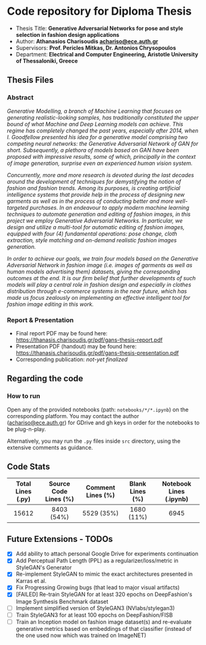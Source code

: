 # Code repository for Diploma Thesis

- Thesis Title: **Generative Adversarial Networks for pose and style selection in fashion design applications**
- Author: **Athanasios Charisoudis achariso@ece.auth.gr**
- Supervisors: **Prof. Pericles Mitkas, Dr. Antonios Chrysopoulos**
- Department: **Electrical and Computer Engineering, Aristotle University of Thessaloniki, Greece**

## Thesis Files

### Abstract

_Generative Modelling, a branch of Machine Learning that focuses on generating realistic-looking samples, has
traditionally constituted the upper bound of what Machine and Deep Learning models can achieve. This regime has
completely changed the past years, especially after 2014, when I. Goodfellow presented his idea for a generative model
comprising two competing neural networks: the Generative Adversarial Network of GAN for short. Subsequently, a plethora
of models based on GAN have been proposed with impressive results, some of which, principally in the context of image
generation, surprise even an experienced human vision system._

_Concurrently, more and more research is devoted during the last decades around the development of techniques for
demystifying the notion of fashion and fashion trends. Among its purposes, is creating artificial intelligence systems
that provide help in the process of designing new garments as well as in the process of conducting better and more
well-targeted purchases. In an endeavour to apply modern machine learning techniques to automate generation and editing
of fashion images, in this project we employ Generative Adversarial Networks. In particular, we design and utilize a
multi-tool for automatic editing of fashion images, equipped with four (4) fundamental operations: pose change, cloth
extraction, style matching and on-demand realistic fashion images generation._

_In order to achieve our goals, we train four models based on the Generative Adversarial Network in fashion image (i.e.
images of garments as well as human models advertising them) datasets, giving the corresponding outcomes at the end. It
is our firm belief that further developments of such models will play a central role in fashion design and especially in
clothes distribution through e-commerce systems in the near future, which has made us focus zealously on implementing an
effective intelligent tool for fashion image editing in this work._

### Report \& Presentation

- Final report PDF may be found here: https://thanasis.charisoudis.gr/pdf/gans-thesis-report.pdf
- Presentation PDF (handout) may be found here: https://thanasis.charisoudis.gr/pdf/gans-thesis-presentation.pdf
- Corresponding publication: _not-yet finalized_

## Regarding the code

### How to run

Open any of the provided notebooks (path: <code>notebooks/\*/\*.ipynb</code>) on the corresponding platform. You may
contact the author (achariso@ece.auth.gr) for GDrive and gh keys in order for the notebooks to be plug-n-play.

Alternatively, you may run the <code>.py</code> files inside <code>src</code> directory, using the extensive comments as
guidance.

## Code Stats

| Total Lines (.py) | Source Code Lines (%) | Comment Lines (%) | Blank Lines (%) | Notebook Lines (.ipynb) | 
| :---------------: | :-------------------: | :-------------: | :-------------: | :---------------------: |
| 15612 | 8403 (54%) | 5529 (35%) | 1680 (11%) | 6945 |

## Future Extensions - TODOs

- [x] Add ability to attach personal Google Drive for experiments continuation
- [x] Add Perceptual Path Length (PPL) as a regularizer/loss/metric in StyleGAN's Generator
- [x] Re-implement StyleGAN to mimic the exact architectures presented in Karras et al.
- [x] Fix Progressing Growing bugs (that lead to major visual artifacts)
- [x] [FAILED] Re-train StyleGAN for at least 320 epochs on DeepFashion's Image Synthesis Benchmark dataset
- [ ] Implement simplified version of StyleGAN3 (NVlabs/stylegan3)
- [ ] Train StyleGAN3 for at least 100 epochs on DeepFashion/FISB
- [ ] Train an Inception model on fashion image dataset(s) and re-evaluate generative metrics based on embeddings of
  that classifier (instead of the one used now which was trained on ImageNET)
